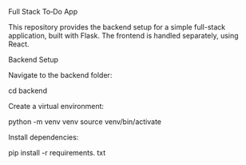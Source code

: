 Full Stack To‑Do App

This repository provides the backend setup for a simple full-stack application, built with Flask. The frontend is handled separately, using React.

Backend Setup

Navigate to the backend folder:

cd backend

Create a virtual environment:

python -m venv venv source venv/bin/activate

Install dependencies:

pip install -r requirements. txt
